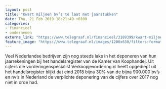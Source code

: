 ```yaml
---
layout: post
title: "Kwart miljoen bv’s te laat met jaarstukken"
date: Thu, 21 Feb 2019 18:21:49 +0100
categories: 
- financieel 
- ondernemen 
externe_link: "https://www.telegraaf.nl/financieel/3189399/kwart-miljoen-bv-s-te-laat-met-jaarstukken"
feature_image: "https://www.telegraaf.nl/images/1200x630/filters:format(jpeg):quality(80)/cdn-kiosk-api.telegraaf.nl/7d9296ec-3682-11e9-a0f6-47a9b3469c5a.jpg"
---
```


<p class="intro">Veel Nederlandse bedrijven zijn nog steeds laks in het deponeren van hun jaarrekeningen bij het handelsregister van de Kamer van Koophandel. Uit cijfers die vorderingenspecialist Verkoopjevordering.nl heeft opgediept uit het handelsregister blijkt dat eind 2018 bijna 30% van de bijna 900.000 bv’s en nv’s in Nederland de verplichte deponering van de cijfers over 2017 nog niet in orde had.</p>

